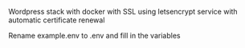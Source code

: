Wordpress stack with docker with SSL using letsencrypt service with automatic certificate renewal

Rename example.env to .env and fill in the variables

